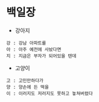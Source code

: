 # 백일장

- 강아지
```
강 : 강남 아파트를
아 : 아주 예전에 사놨다면
지 : 지금은 부자가 되어있을 텐데
```

- 고양이
```
고 : 고민만하다가
양 : 양손에 든 떡을
이 : 이러지도 저러지도 못하고 놓쳐버렸다
```